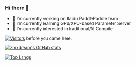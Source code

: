 ### Hi there 👋 


<!--
**zmxdream/zmxdream** is a ✨ _special_ ✨ repository because its `README.md` (this file) appears on your GitHub profile.

Here are some ideas to get you started:

- 🔭 I’m currently working on ...
- 🌱 I’m currently learning ...
- 👯 I’m looking to collaborate on ...
- 🤔 I’m looking for help with ...
- 💬 Ask me about ...
- 📫 How to reach me: ...
- 😄 Pronouns: ...
- ⚡ Fun fact: ...
-->
- 🔭 I’m currently working on Baidu PaddlePaddle team
- 🌱 I’m currently learning GPU/XPU-based Parameter Server
- 🌱 I’m currently interested in traditional/AI Compiler

[![Visitors](https://visitor-badge.laobi.icu/badge?page_id=zmxdream.zmxdream)]() before you came here.

[![zmxdream's GitHub stats](https://github-readme-stats.vercel.app/api?username=zmxdream&show_icons=true)](https://github.com/zmxdream/github-readme-stats)

[![Top Langs](https://github-readme-stats.vercel.app/api/top-langs/?username=zmxdream)]()

<!--START_SECTION:waka-->
<!--END_SECTION:waka-->
